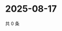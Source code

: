 # 2025-08-17

共 0 条

<!-- BEGIN ZHIHUVIDEO -->
<!-- 最后更新时间 Sun Aug 17 2025 17:11:16 GMT+0800 (China Standard Time) -->

<!-- END ZHIHUVIDEO -->
